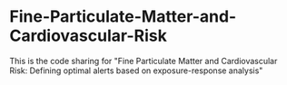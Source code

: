 # Fine-Particulate-Matter-and-Cardiovascular-Risk
This is the code sharing for "Fine Particulate Matter and Cardiovascular Risk: Defining optimal alerts based on exposure-response analysis"

